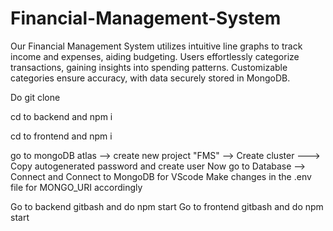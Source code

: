 # Financial-Management-System


Our Financial Management System utilizes intuitive line graphs to track income and expenses, aiding budgeting. Users effortlessly categorize transactions, gaining insights into spending patterns. Customizable categories ensure accuracy, with data securely stored in MongoDB.

Do git clone

cd to backend and npm i

cd to frontend and npm i

go to mongoDB atlas --> create new project "FMS" --> Create cluster ---> Copy autogenerated password and create user
Now go to Database --> Connect and Connect to MongoDB for VScode
Make changes in the .env file for MONGO_URI accordingly


Go to backend gitbash and do npm start
Go to frontend gitbash and do npm start
